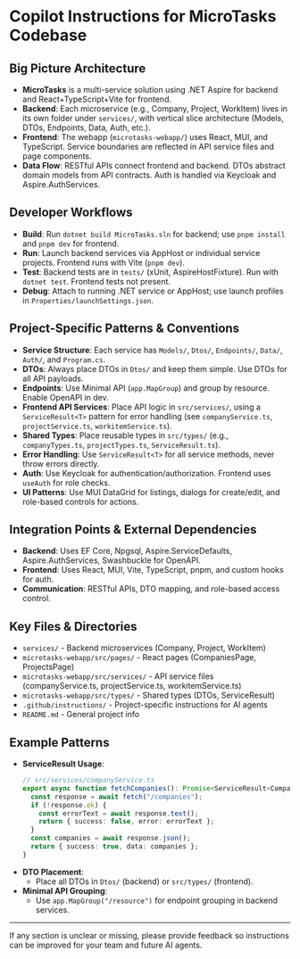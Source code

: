 # Copilot Instructions for MicroTasks Codebase

## Big Picture Architecture

- **MicroTasks** is a multi-service solution using .NET Aspire for backend and React+TypeScript+Vite for frontend.
- **Backend**: Each microservice (e.g., Company, Project, WorkItem) lives in its own folder under `services/`, with vertical slice architecture (Models, DTOs, Endpoints, Data, Auth, etc.).
- **Frontend**: The webapp (`microtasks-webapp/`) uses React, MUI, and TypeScript. Service boundaries are reflected in API service files and page components.
- **Data Flow**: RESTful APIs connect frontend and backend. DTOs abstract domain models from API contracts. Auth is handled via Keycloak and Aspire.AuthServices.

## Developer Workflows

- **Build**: Run `dotnet build MicroTasks.sln` for backend; use `pnpm install` and `pnpm dev` for frontend.
- **Run**: Launch backend services via AppHost or individual service projects. Frontend runs with Vite (`pnpm dev`).
- **Test**: Backend tests are in `tests/` (xUnit, AspireHostFixture). Run with `dotnet test`. Frontend tests not present.
- **Debug**: Attach to running .NET service or AppHost; use launch profiles in `Properties/launchSettings.json`.

## Project-Specific Patterns & Conventions

- **Service Structure**: Each service has `Models/`, `Dtos/`, `Endpoints/`, `Data/`, `Auth/`, and `Program.cs`.
- **DTOs**: Always place DTOs in `Dtos/` and keep them simple. Use DTOs for all API payloads.
- **Endpoints**: Use Minimal API (`app.MapGroup`) and group by resource. Enable OpenAPI in dev.
- **Frontend API Services**: Place API logic in `src/services/`, using a `ServiceResult<T>` pattern for error handling (see `companyService.ts`, `projectService.ts`, `workitemService.ts`).
- **Shared Types**: Place reusable types in `src/types/` (e.g., `companyTypes.ts`, `projectTypes.ts`, `ServiceResult.ts`).
- **Error Handling**: Use `ServiceResult<T>` for all service methods, never throw errors directly.
- **Auth**: Use Keycloak for authentication/authorization. Frontend uses `useAuth` for role checks.
- **UI Patterns**: Use MUI DataGrid for listings, dialogs for create/edit, and role-based controls for actions.

## Integration Points & External Dependencies

- **Backend**: Uses EF Core, Npgsql, Aspire.ServiceDefaults, Aspire.AuthServices, Swashbuckle for OpenAPI.
- **Frontend**: Uses React, MUI, Vite, TypeScript, pnpm, and custom hooks for auth.
- **Communication**: RESTful APIs, DTO mapping, and role-based access control.

## Key Files & Directories

- `services/` - Backend microservices (Company, Project, WorkItem)
- `microtasks-webapp/src/pages/` - React pages (CompaniesPage, ProjectsPage)
- `microtasks-webapp/src/services/` - API service files (companyService.ts, projectService.ts, workitemService.ts)
- `microtasks-webapp/src/types/` - Shared types (DTOs, ServiceResult)
- `.github/instructions/` - Project-specific instructions for AI agents
- `README.md` - General project info

## Example Patterns

- **ServiceResult Usage**:
  ```typescript
  // src/services/companyService.ts
  export async function fetchCompanies(): Promise<ServiceResult<Company[]>> {
    const response = await fetch("/companies");
    if (!response.ok) {
      const errorText = await response.text();
      return { success: false, error: errorText };
    }
    const companies = await response.json();
    return { success: true, data: companies };
  }
  ```
- **DTO Placement**:
  - Place all DTOs in `Dtos/` (backend) or `src/types/` (frontend).
- **Minimal API Grouping**:
  - Use `app.MapGroup("/resource")` for endpoint grouping in backend services.

---

If any section is unclear or missing, please provide feedback so instructions can be improved for your team and future AI agents.
